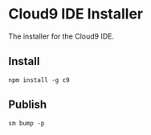 Cloud9 IDE Installer
====================

The installer for the Cloud9 IDE.


Install
-------

    npm install -g c9


Publish
-------

    sm bump -p
